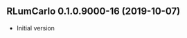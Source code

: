 




<!-- NEWS.md was auto-generated by NEWS.Rmd. Please DO NOT edit by hand!-->

## RLumCarlo 0.1.0.9000-16 (2019-10-07)

  - Initial version
